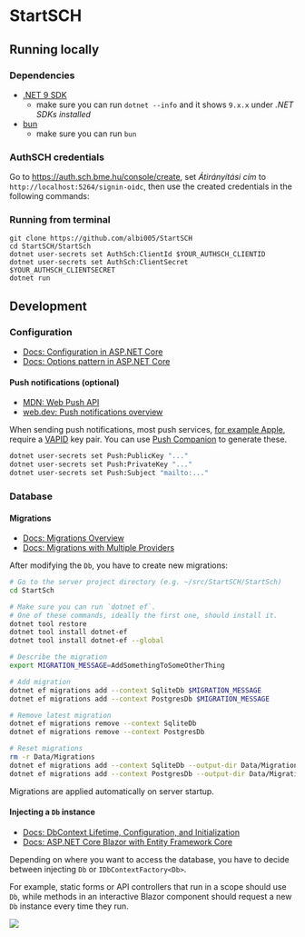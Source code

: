 # StartSCH
## Running locally
### Dependencies
- [.NET 9 SDK](https://dotnet.microsoft.com/en-us/download)
  - make sure you can run `dotnet --info` and it shows `9.x.x` under *.NET SDKs installed*
- [bun](https://bun.sh/docs/installation)
  - make sure you can run `bun`

### AuthSCH credentials
Go to https://auth.sch.bme.hu/console/create, set *Átirányítási cím* to
`http://localhost:5264/signin-oidc`,
then use the created credentials in the following commands:

### Running from terminal
```shell
git clone https://github.com/albi005/StartSCH
cd StartSCH/StartSch
dotnet user-secrets set AuthSch:ClientId $YOUR_AUTHSCH_CLIENTID
dotnet user-secrets set AuthSch:ClientSecret $YOUR_AUTHSCH_CLIENTSECRET
dotnet run
```

## Development
### Configuration
- [Docs: Configuration in ASP.NET Core](https://learn.microsoft.com/en-us/aspnet/core/fundamentals/configuration)
- [Docs: Options pattern in ASP.NET Core](https://learn.microsoft.com/en-us/aspnet/core/fundamentals/configuration/options)

#### Push notifications (optional)
- [MDN: Web Push API](https://developer.mozilla.org/en-US/docs/Web/API/Push_API)
- [web.dev: Push notifications overview](https://web.dev/articles/push-notifications-overview)

When sending push notifications, most push services, 
[for example Apple](https://developer.apple.com/documentation/usernotifications/sending-web-push-notifications-in-web-apps-and-browsers#Prepare-your-server-to-send-push-notifications),
require a [VAPID](https://rfc-editor.org/rfc/rfc8292) key pair.
You can use [Push Companion](https://web-push-codelab.glitch.me/) to generate these.

```sh
dotnet user-secrets set Push:PublicKey "..."
dotnet user-secrets set Push:PrivateKey "..."
dotnet user-secrets set Push:Subject "mailto:..."
```

### Database
#### Migrations
- [Docs: Migrations Overview](https://learn.microsoft.com/en-us/ef/core/managing-schemas/migrations)
- [Docs: Migrations with Multiple Providers](https://learn.microsoft.com/en-us/ef/core/managing-schemas/migrations/providers)

After modifying the `Db`, you have to create new migrations:
```sh
# Go to the server project directory (e.g. ~/src/StartSCH/StartSch)
cd StartSch

# Make sure you can run `dotnet ef`.
# One of these commands, ideally the first one, should install it.
dotnet tool restore
dotnet tool install dotnet-ef
dotnet tool install dotnet-ef --global

# Describe the migration
export MIGRATION_MESSAGE=AddSomethingToSomeOtherThing

# Add migration
dotnet ef migrations add --context SqliteDb $MIGRATION_MESSAGE
dotnet ef migrations add --context PostgresDb $MIGRATION_MESSAGE

# Remove latest migration
dotnet ef migrations remove --context SqliteDb
dotnet ef migrations remove --context PostgresDb

# Reset migrations
rm -r Data/Migrations
dotnet ef migrations add --context SqliteDb --output-dir Data/Migrations/Sqlite $MIGRATION_MESSAGE
dotnet ef migrations add --context PostgresDb --output-dir Data/Migrations/Postgres $MIGRATION_MESSAGE
```

Migrations are applied automatically on server startup.

#### Injecting a `Db` instance
- [Docs: DbContext Lifetime, Configuration, and Initialization](https://learn.microsoft.com/en-us/ef/core/dbcontext-configuration/)
- [Docs: ASP.NET Core Blazor with Entity Framework Core](https://learn.microsoft.com/en-us/aspnet/core/blazor/blazor-ef-core)

Depending on where you want to access the database, you have to decide between injecting `Db` or `IDbContextFactory<Db>`.

For example, static forms or API controllers that run in a scope should use `Db`, while methods in an interactive Blazor component should request a new `Db` instance every time they run.

[![](https://i.kym-cdn.com/entries/icons/original/000/044/268/shoescover.jpg)](https://knowyourmeme.com/memes/if-your-boss-lawyers-pants-looks-like-this)
